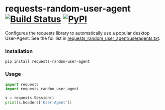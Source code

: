 # requests-random-user-agent [![Build Status](https://travis-ci.org/DavidWittman/requests-random-user-agent.svg?branch=master)](https://travis-ci.org/DavidWittman/requests-random-user-agent) [![PyPI](https://img.shields.io/pypi/v/requests-random-user-agent.svg)](https://pypi.org/project/requests-random-user-agent/)

Configures the requests library to automatically use a popular desktop User-Agent. See the full list in [requests_random_user_agent/useragents.txt](requests_random_user_agent/useragents.txt).

### Installation

```
pip install requests-random-user-agent
```

### Usage

``` python
import requests
import requests_random_user_agent

s = requests.Session()
print(s.headers['User-Agent'])
```
